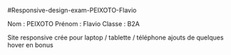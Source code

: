 #Responsive-design-exam-PEIXOTO-Flavio

Nom : PEIXOTO
Prénom : Flavio
Classe : B2A

Site responsive crée pour laptop / tablette / téléphone 
ajouts de quelques hover en bonus

